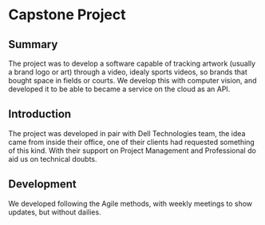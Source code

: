 # Capstone Project

## Summary

The project was to develop a software capable of tracking artwork (usually a brand logo or art) through a video, idealy sports videos, so brands that bought space in fields or courts.
We develop this with computer vision, and developed it to be able to became a service on the cloud as an API.

## Introduction

The project was developed in pair with Dell Technologies team, the idea came from inside their office, one of their clients had requested something of this kind. With their support on Project Management and Professional do aid us on technical doubts.

## Development

We developed following the Agile methods, with weekly meetings to show updates, but without dailies.